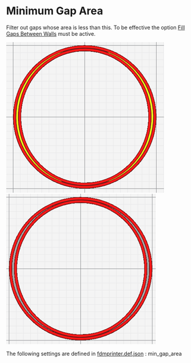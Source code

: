 # Minimum Gap Area

Filter out gaps whose area is less than this.  To be effective the option [Fill Gaps Between Walls](../shell/fill_perimeter_gap.md) must be active.

![Fill gap Active with low Minimum Gap Area](../images-mb/min_gap_area_01.png)
![Fill gap Active with high Minimum Gap Area](../images-mb/min_gap_area_02.png)

The following settings are defined in [fdmprinter.def.json](https://github.com/smartavionics/Cura/blob/mb-master/resources/definitions/fdmprinter.def.json) : min_gap_area